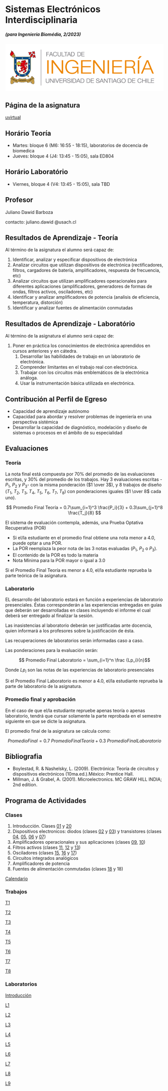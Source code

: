 # Sistemas Electrónicos Interdisciplinaria
##### (para Ingeniería Biomédia, 2/2023)

![FING](img/logo_fing.png?raw=true "FING")

## Página de la asignatura

[uvirtual](https://uvirtual.usach.cl/moodle/course/view.php?id=36972)

## Horário Teoría
- Martes: bloque 6 (M6: 16:55 - 18:15), laboratorios de docencia de biomedica
- Jueves: bloque 4 (J4: 13:45 - 15:05), sala ED804

## Horário Laboratório
- Viernes, bloque 4 (V4: 13:45 - 15:05), sala TBD

## Profesor

Juliano Dawid Barboza

contacto: juliano.dawid @usach.cl

## Resultados de Aprendizaje - Teoría

Al término de la asignatura el alumno será capaz de:
1. Identificar, analizar y especificar dispositivos de electrónica
1. Analizar circuitos que utilizan dispositivos de electrónica (rectificadores, filtros, cargadores de batería, amplificadores, respuesta de frecuencia, etc)
1. Analizar circuitos que utilizan amplificadores operacionales para diferentes aplicaciones (amplificadores, generadores de formas de ondas, filtros activos, osciladores, etc)
1. Identificar y analizar amplificadores de potencia (analisis de eficiencia, temperatura, distorción)
1. Identificar y analizar fuentes de alimentación conmutadas

## Resultados de Aprendizaje - Laboratório

Al término de la asignatura el alumno será capaz de:
1. Poner en práctica los conocimientos de electrónica aprendidos en cursos anteriores y en cátedra.
    1. Desarrollar las habilidades de trabajo en un laboratorio de electrónica.
    1. Comprender limitantes en el trabajo real con electrónica.
    1. Trabajar con los circuitos más emblemáticos de la electrónica análoga.
    1. Usar la instrumentación básica utilizada en electrónica.

## Contribución al Perfil de Egreso
- Capacidad de aprendizaje autónomo
- Capacidad para abordar y resolver problemas de ingeniería en una perspectiva sistémica
- Desarrollar la capacidad de diagnóstico, modelación y diseño de sistemas o procesos en el ámbito de su especialidad

## Evaluaciones

### Teoría
La nota final está compuesta por 70% del promedio de las evaluaciones escritas, y 30% del promedio de los trabajos. Hay 3 evaluaciones escritas - $P_1$, $P_2$ y $P_3$- con la misma ponderación ($1 \over 3$), y 8 trabajos de diseño ($T_1$, $T_2$, $T_3$, $T_4$, $T_5$, $T_6$, $T_7$, $T_8$) con ponderaciones iguales ($1 \over 8$ cada uno).

$$ Promedio Final Teoría = 0.7\sum_{i=1}^3 \frac{P_i}{3} + 0.3\sum_{j=1}^8 \frac{T_j}{8} $$

El sistema de evaluación contempla, además, una Prueba Optativa Recuperativa (POR)

- Si el/la estudiante en el promedio final obtiene una nota menor a 4.0, puede optar a una POR.
- La POR reemplaza la peor nota de las 3 notas
evaluadas ($P_1$, $P_2$ o $P_3$).
- El contenido de la POR es todo la materia
- Nota Mínima para la POR mayor o igual a 3.0

Si el Promedio Final Teoría es menor a 4.0, el/la estudiante reprueba la parte teórica de la asignatura.

### Laboratorio

EL desarrollo del laboratorio estará en función a experiencias de laboratorio presenciales. Éstas corresponderán a las experiencias entregadas en guías que deberán ser desarrolladas en clases incluyendo el informe el cual deberá ser entregado al finalizar la sesión.

Las inasistencias al laboratorio deberán ser justificadas ante docencia, quien informará a los profesores sobre la justificación de ésta.

Las recuperaciones de laboratorios serán informadas caso a caso.

Las ponderaciones para la evaluación serán:

$$ Promedio Final Laboratorio = \sum_{i=1}^n \frac {Lp_i}{n}$$

Donde $Lp_i$ son las notas de las experiencias de laboratorio presenciales

Si el Promedio Final Laboratorio es menor a 4.0, el/la estudiante reprueba la parte de laboratorio de la asignatura.

### Promedio final y aprobación

En el caso de que el/la estudiante repruebe apenas teoría o apenas laboratorio, tendrá que cursar solamente la parte reprobada en el semestre siguiente en que se dicte la asignatura.

El promedio final de la asignatura se calcula como:

$$ Promedio Final = 0.7\ Promedio Final Teoría + 0.3\ Promedio Final Laboratorio  $$

## Bibliografia
- Boylestad, R. & Nashelsky, L. (2009). Electrónica: Teoría de circuitos y dispositivos electrónicos (10ma.ed.).México: Prentice Hall.
- Millman, J. & Grabel, A. (2001). Microelectronics. MC GRAW HILL INDIA; 2nd edition.

## Programa de Actividades

### Clases

1. Introducción. Clases [01](/teoria/01_Introduccion.md) y [20](/teoria/20_semiconductors.md)
1. Dispositivos electronicos: diodos (clases [02](/teoria/02_Diodos.md) y [03](/teoria/03_Diodos_II.md)) y transistores (clases [04](/teoria/04_BJT_I.md), [05](/teoria/05_BJT_II.md), [06](/teoria/06_CE.md) y [07](/teoria/07_CE_II.md))
1. Amplificadores operacionales y sus aplicaciones (clases [09](/teoria/09_opamp.md), [10](/teoria/10_opamp_II.md))
1. Filtros activos (clases [11](/teoria/11_frec.md), [12](/teoria/12_frec_II.md) y [13](/teoria/13_pre_P2.md))
1. Osciladores (clases [15](/teoria/15_multivibrators.md), [16](/teoria/16_multivibrators_exercises.md) y [17](/teoria/17_oscilators.md))
1. Circuitos integrados analógicos
1. Amplificadores de potencia
1. Fuentes de alimentación conmutadas (clases [18](/teoria/18_voltage_regulators.md) y 18)

[Calendario](CALENDAR.md)

### Trabajos

[T1](/teoria/T1.md)

[T2](/teoria/T2.md)

[T3](/teoria/T3.md)

[T4](/teoria/T4.md)

[T5](/teoria/T5.md)

[T6](/teoria/T6.md)

[T7](/teoria/T7.md)

[T8](/teoria/T8.md)

### Laboratorios

[Introducción](/laboratorio/intro.pdf)

[L1](/laboratorio/L1.md)

[L2](/laboratorio/L2.md)

[L3](/laboratorio/L3.md)

[L4](/laboratorio/L4.md)

[L5](/laboratorio/L5.md)

[L6](/laboratorio/L6.md)

[L7](/laboratorio/L7.md)

[L8](/laboratorio/L8.md)

[L9](/laboratorio/L9.md)
